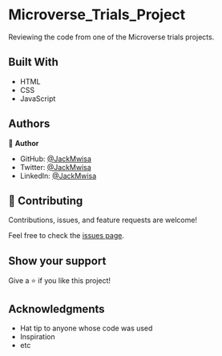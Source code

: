 # Microverse_Trials_Project
Reviewing the code from one of the Microverse trials projects.

## Built With

- HTML
- CSS
- JavaScript


## Authors

👤 **Author**


- GitHub: [@JackMwisa](https://github.com/githubhandle)
- Twitter: [@JackMwisa](https://twitter.com/twitterhandle)
- LinkedIn: [@JackMwisa](https://linkedin.com/in/linkedinhandle)

## 🤝 Contributing

Contributions, issues, and feature requests are welcome!

Feel free to check the [issues page](../../issues/).

## Show your support

Give a ⭐️ if you like this project!

## Acknowledgments

- Hat tip to anyone whose code was used
- Inspiration
- etc

